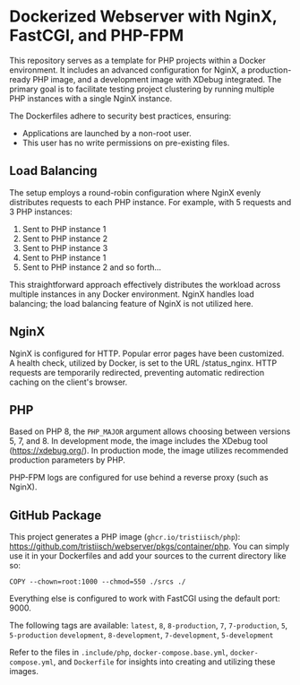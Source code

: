 # Dockerized Webserver with NginX, FastCGI, and PHP-FPM

This repository serves as a template for PHP projects within a Docker environment. It includes an advanced configuration for NginX, a production-ready PHP image, and a development image with XDebug integrated. The primary goal is to facilitate testing project clustering by running multiple PHP instances with a single NginX instance.

The Dockerfiles adhere to security best practices, ensuring:
- Applications are launched by a non-root user.
- This user has no write permissions on pre-existing files.

## Load Balancing
The setup employs a round-robin configuration where NginX evenly distributes requests to each PHP instance. For example, with 5 requests and 3 PHP instances:
1. Sent to PHP instance 1
2. Sent to PHP instance 2
3. Sent to PHP instance 3
4. Sent to PHP instance 1
5. Sent to PHP instance 2
and so forth...

This straightforward approach effectively distributes the workload across multiple instances in any Docker environment. NginX handles load balancing; the load balancing feature of NginX is not utilized here.

## NginX
NginX is configured for HTTP. Popular error pages have been customized. A health check, utilized by Docker, is set to the URL /status_nginx. HTTP requests are temporarily redirected, preventing automatic redirection caching on the client's browser.

## PHP
Based on PHP 8, the `PHP_MAJOR` argument allows choosing between versions 5, 7, and 8. In development mode, the image includes the XDebug tool (https://xdebug.org/). In production mode, the image utilizes recommended production parameters by PHP.

PHP-FPM logs are configured for use behind a reverse proxy (such as NginX).

## GitHub Package
This project generates a PHP image (`ghcr.io/tristiisch/php`): https://github.com/tristiisch/webserver/pkgs/container/php. You can simply use it in your Dockerfiles and add your sources to the current directory like so:
```
COPY --chown=root:1000 --chmod=550 ./srcs ./
```
Everything else is configured to work with FastCGI using the default port: 9000.

The following tags are available:
`latest`, `8`, `8-production`, `7`, `7-production`, `5`, `5-production`
`development`, `8-development`, `7-development`, `5-development`

Refer to the files in `.include/php`, `docker-compose.base.yml`, `docker-compose.yml`, and `Dockerfile` for insights into creating and utilizing these images.
